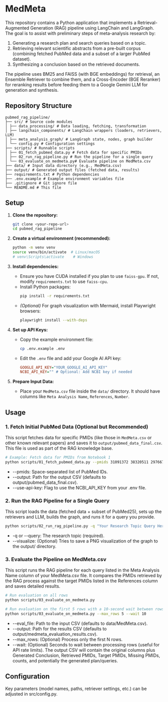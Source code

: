 # MedMeta

This repository contains a Python application that implements a Retrieval-Augmented Generation (RAG) pipeline using LangChain and LangGraph. The goal is to assist with preliminary steps of meta-analysis research by:

1.  Generating a research plan and search queries based on a topic.
2.  Retrieving relevant scientific abstracts from a pre-built corpus (combining fetched PubMed data and a subset of a larger PubMed dataset).
3.  Synthesizing a conclusion based on the retrieved documents.

The pipeline uses BM25 and FAISS (with BGE embeddings) for retrieval, an Ensemble Retriever to combine them, and a Cross-Encoder (BGE Reranker) for reranking results before feeding them to a Google Gemini LLM for generation and synthesis.

## Repository Structure

```
pubmed_rag_pipeline/
├── src/ # Source code modules
│ ├── data_processing/ # Data loading, fetching, transformation
│ ├── langchain_components/ # LangChain wrappers (loaders, retrievers, LLM)
│ ├── meta_analysis_graph/ # LangGraph state, nodes, graph builder
│ └── config.py # Configuration settings
├── scripts/ # Runnable scripts
│ ├── 01_fetch_pubmed_data.py # Fetch data for specific PMIDs
│ ├── 02_run_rag_pipeline.py # Run the pipeline for a single query
│ └── 03_evaluate_on_medmeta.py# Evaluate pipeline on MedMeta.csv
├── data/ # Input data directory (e.g., MedMeta.csv)
├── output/ # Generated output files (fetched data, results)
├── requirements.txt # Python dependencies
├── .env.example # Example environment variables file
├── .gitignore # Git ignore file
└── README.md # This file
```


## Setup

1.  **Clone the repository:**
    ```bash
    git clone <your-repo-url>
    cd pubmed_rag_pipeline
    ```

2.  **Create a virtual environment (recommended):**
    ```bash
    python -m venv venv
    source venv/bin/activate  # Linux/macOS
    # venv\Scripts\activate    # Windows
    ```

3.  **Install dependencies:**
    *   Ensure you have CUDA installed if you plan to use `faiss-gpu`. If not, modify `requirements.txt` to use `faiss-cpu`.
    *   Install Python packages:
        ```bash
        pip install -r requirements.txt
        ```
    *   *(Optional)* For graph visualization with Mermaid, install Playwright browsers:
        ```bash
        playwright install --with-deps
        ```

4.  **Set up API Keys:**
    *   Copy the example environment file:
        ```bash
        cp .env.example .env
        ```
    *   Edit the `.env` file and add your Google AI API key:
        ```ini
        GOOGLE_API_KEY="YOUR_GOOGLE_AI_API_KEY"
        NCBI_API_KEY="" # Optional: Add NCBI key if needed
        ```

5.  **Prepare Input Data:**
    *   Place your `MedMeta.csv` file inside the `data/` directory. It should have columns like `Meta Analysis Name`, `References`, `Number`.

## Usage

### 1. Fetch Initial PubMed Data (Optional but Recommended)

This script fetches data for specific PMIDs (like those in `MedMeta.csv` or other known relevant papers) and saves it to `output/pubmed_data_final.csv`. This file is used as part of the RAG knowledge base.

```bash
# Example: Fetch data for PMIDs from Notebook 1
python scripts/01_fetch_pubmed_data.py --pmids 31091372 38320511 29766772 38324415 39297945 37877587 36765286 35066509 32243865 26387030 23873274 --output output/pubmed_data_final.csv --use-api-key
```
* --pmids: Space-separated list of PubMed IDs.
* --output: Path for the output CSV (defaults to output/pubmed_data_final.csv).
* --use-api-key: Flag to use the NCBI_API_KEY from your .env file.

### 2. Run the RAG Pipeline for a Single Query
This script loads the data (fetched data + subset of PubMed25), sets up the retrievers and LLM, builds the graph, and runs it for a query you provide.

```bash
python scripts/02_run_rag_pipeline.py -q "Your Research Topic Query Here" --visualize
```
* -q or --query: The research topic (required).
* --visualize: (Optional) Tries to save a PNG visualization of the graph to the output/ directory.

### 3. Evaluate the Pipeline on MedMeta.csv
This script runs the RAG pipeline for each query listed in the Meta Analysis Name column of your MedMeta.csv file. It compares the PMIDs retrieved by the RAG process against the target PMIDs listed in the References column and saves detailed results.

```bash
# Run evaluation on all rows
python scripts/03_evaluate_on_medmeta.py

# Run evaluation on the first 5 rows with a 10-second wait between rows
python scripts/03_evaluate_on_medmeta.py --max_rows 5 --wait 10
```

* --eval_file: Path to the input CSV (defaults to data/MedMeta.csv).
* --output: Path for the results CSV (defaults to output/medmeta_evaluation_results.csv).
* --max_rows: (Optional) Process only the first N rows.
* --wait: (Optional) Seconds to wait between processing rows (useful for API rate limits).
The output CSV will contain the original columns plus Generated Conclusion, Retrieved PMIDs, Target PMIDs, Missing PMIDs, counts, and potentially the generated plan/queries.

## Configuration
Key parameters (model names, paths, retriever settings, etc.) can be adjusted in src/config.py.
